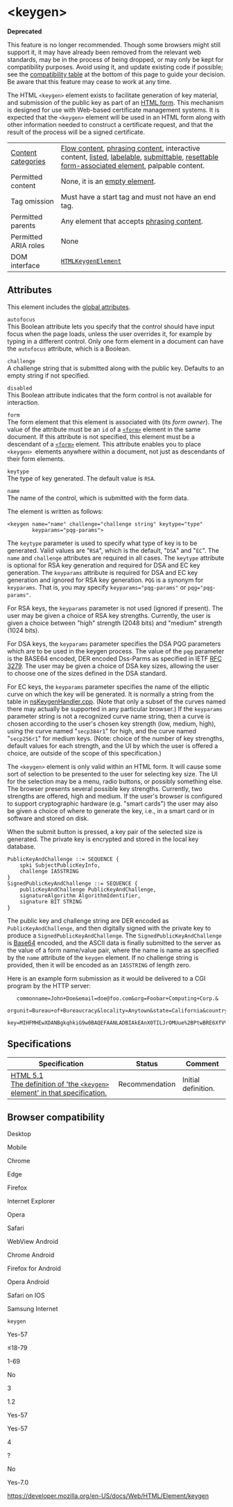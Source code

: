 &lt;keygen&gt;
==============

**Deprecated**

This feature is no longer recommended. Though some browsers might still support it, it may have already been removed from the relevant web standards, may be in the process of being dropped, or may only be kept for compatibility purposes. Avoid using it, and update existing code if possible; see the [compatibility table](#browser_compatibility) at the bottom of this page to guide your decision. Be aware that this feature may cease to work at any time.

The HTML `<keygen>` element exists to facilitate generation of key material, and submission of the public key as part of an [HTML form](https://developer.mozilla.org/en-US/docs/Learn/Forms). This mechanism is designed for use with Web-based certificate management systems. It is expected that the `<keygen>` element will be used in an HTML form along with other information needed to construct a certificate request, and that the result of the process will be a signed certificate.

<table><tbody><tr class="odd"><td><a href="https://developer.mozilla.org/en-US/docs/Web/Guide/HTML/Content_categories">Content categories</a></td><td><a href="https://developer.mozilla.org/en-US/docs/Web/Guide/HTML/Content_categories#flow_content">Flow content</a>, <a href="https://developer.mozilla.org/en-US/docs/Web/Guide/HTML/Content_categories#phrasing_content">phrasing content</a>, interactive content, <a href="https://developer.mozilla.org/en-US/docs/Web/Guide/HTML/Content_categories#form_listed">listed</a>, <a href="https://developer.mozilla.org/en-US/docs/Web/Guide/HTML/Content_categories#form_labelable">labelable</a>, <a href="https://developer.mozilla.org/en-US/docs/Web/Guide/HTML/Content_categories#form_submittable">submittable</a>, <a href="https://developer.mozilla.org/en-US/docs/Web/Guide/HTML/Content_categories#form_resettable">resettable</a> <a href="https://developer.mozilla.org/en-US/docs/Web/Guide/HTML/Content_categories#form-associated_content">form-associated element</a>, palpable content.</td></tr><tr class="even"><td>Permitted content</td><td>None, it is an <a href="https://developer.mozilla.org/en-US/docs/Glossary/Empty_element">empty element</a>.</td></tr><tr class="odd"><td>Tag omission</td><td>Must have a start tag and must not have an end tag.</td></tr><tr class="even"><td>Permitted parents</td><td>Any element that accepts <a href="https://developer.mozilla.org/en-US/docs/Web/Guide/HTML/Content_categories#phrasing_content">phrasing content</a>.</td></tr><tr class="odd"><td>Permitted ARIA roles</td><td>None</td></tr><tr class="even"><td>DOM interface</td><td><a href="https://developer.mozilla.org/en-US/docs/Web/API/HTMLKeygenElement"><code>HTMLKeygenElement</code></a></td></tr></tbody></table>

Attributes
----------

This element includes the [global attributes](../global_attributes).

`autofocus`  
This Boolean attribute lets you specify that the control should have input focus when the page loads, unless the user overrides it, for example by typing in a different control. Only one form element in a document can have the `autofocus` attribute, which is a Boolean.

`challenge`  
A challenge string that is submitted along with the public key. Defaults to an empty string if not specified.

`disabled`  
This Boolean attribute indicates that the form control is not available for interaction.

`form`  
The form element that this element is associated with (its *form owner*). The value of the attribute must be an `id` of a [`<form>`](form) element in the same document. If this attribute is not specified, this element must be a descendant of a [`<form>`](form) element. This attribute enables you to place `<keygen> `elements anywhere within a document, not just as descendants of their form elements.

`keytype`  
The type of key generated. The default value is `RSA`.

`name`  
The name of the control, which is submitted with the form data.

The element is written as follows:

    <keygen name="name" challenge="challenge string" keytype="type"
            keyparams="pqg-params">

The `keytype` parameter is used to specify what type of key is to be generated. Valid values are "`RSA`", which is the default, "`DSA`" and "`EC`". The `name` and `challenge` attributes are required in all cases. The `keytype` attribute is optional for RSA key generation and required for DSA and EC key generation. The `keyparams` attribute is required for DSA and EC key generation and ignored for RSA key generation. `PQG` is a synonym for `keyparams`. That is, you may specify `keyparams="pqg-params"` or `pqg="pqg-params"`.

For RSA keys, the `keyparams` parameter is not used (ignored if present). The user may be given a choice of RSA key strengths. Currently, the user is given a choice between "high" strength (2048 bits) and "medium" strength (1024 bits).

For DSA keys, the `keyparams` parameter specifies the DSA PQG parameters which are to be used in the keygen process. The value of the `pqg` parameter is the BASE64 encoded, DER encoded Dss-Parms as specified in IETF <a href="ftp://ftp.rfc-editor.org/in-notes/rfc3279.txt" class="link-ftp">RFC 3279</a>. The user may be given a choice of DSA key sizes, allowing the user to choose one of the sizes defined in the DSA standard.

For EC keys, the `keyparams` parameter specifies the name of the elliptic curve on which the key will be generated. It is normally a string from the table in [nsKeygenHandler.cpp](http://mxr.mozilla.org/mozilla-central/source/security/manager/ssl/src/nsKeygenHandler.cpp?mark=179-185,187-206,208-227,229-256#177). (Note that only a subset of the curves named there may actually be supported in any particular browser.) If the `keyparams` parameter string is not a recognized curve name string, then a curve is chosen according to the user's chosen key strength (low, medium, high), using the curve named "`secp384r1`" for high, and the curve named "`secp256r1`" for medium keys. (Note: choice of the number of key strengths, default values for each strength, and the UI by which the user is offered a choice, are outside of the scope of this specification.)

The `<keygen>` element is only valid within an HTML form. It will cause some sort of selection to be presented to the user for selecting key size. The UI for the selection may be a menu, radio buttons, or possibly something else. The browser presents several possible key strengths. Currently, two strengths are offered, high and medium. If the user's browser is configured to support cryptographic hardware (e.g. "smart cards") the user may also be given a choice of where to generate the key, i.e., in a smart card or in software and stored on disk.

When the submit button is pressed, a key pair of the selected size is generated. The private key is encrypted and stored in the local key database.

    PublicKeyAndChallenge ::= SEQUENCE {
        spki SubjectPublicKeyInfo,
        challenge IA5STRING
    }
    SignedPublicKeyAndChallenge ::= SEQUENCE {
        publicKeyAndChallenge PublicKeyAndChallenge,
        signatureAlgorithm AlgorithmIdentifier,
        signature BIT STRING
    }

The public key and challenge string are DER encoded as `PublicKeyAndChallenge`, and then digitally signed with the private key to produce a `SignedPublicKeyAndChallenge`. The `SignedPublicKeyAndChallenge` is [Base64](https://developer.mozilla.org/en-US/docs/Glossary/Base64) encoded, and the ASCII data is finally submitted to the server as the value of a form name/value pair, where the name is name as specified by the `name` attribute of the `keygen` element. If no challenge string is provided, then it will be encoded as an `IA5STRING` of length zero.

Here is an example form submission as it would be delivered to a CGI program by the HTTP server:

       commonname=John+Doe&email=doe@foo.com&org=Foobar+Computing+Corp.&
       orgunit=Bureau+of+Bureaucracy&locality=Anytown&state=California&country=US&
       key=MIHFMHEwXDANBgkqhkiG9w0BAQEFAANLADBIAkEAnX0TILJrOMUue%2BPtwBRE6XfV%0AWtKQbsshxk5ZhcUwcwyvcnIq9b82QhJdoACdD34rqfCAIND46fXKQUnb0mvKzQID%0AAQABFhFNb3ppbGxhSXNNeUZyaWVuZDANBgkqhkiG9w0BAQQFAANBAAKv2Eex2n%2FS%0Ar%2F7iJNroWlSzSMtTiQTEB%2BADWHGj9u1xrUrOilq%2Fo2cuQxIfZcNZkYAkWP4DubqW%0Ai0%2F%2FrgBvmco%3D

Specifications
--------------

<table><thead><tr class="header"><th>Specification</th><th>Status</th><th>Comment</th></tr></thead><tbody><tr class="odd"><td><a href="https://www.w3.org/TR/html51/sec-forms.html#the-keygen-element">HTML 5.1<br />
<span class="small">The definition of 'the <code>&lt;keygen&gt;</code> element' in that specification.</span></a></td><td><span class="spec-rec">Recommendation</span></td><td>Initial definition.</td></tr></tbody></table>

Browser compatibility
---------------------

Desktop

Mobile

Chrome

Edge

Firefox

Internet Explorer

Opera

Safari

WebView Android

Chrome Android

Firefox for Android

Opera Android

Safari on IOS

Samsung Internet

`keygen`

Yes-57

≤18-79

1-69

No

3

1.2

Yes-57

Yes-57

4

?

No

Yes-7.0

<a href="https://developer.mozilla.org/en-US/docs/Web/HTML/Element/keygen" class="_attribution-link">https://developer.mozilla.org/en-US/docs/Web/HTML/Element/keygen</a>
